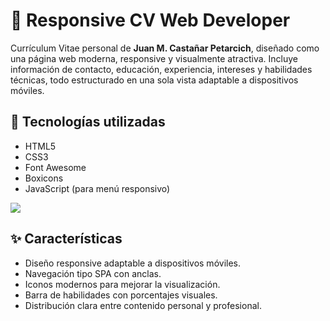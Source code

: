 # 💼 Responsive CV Web Developer

Currículum Vitae personal de **Juan M. Castañar Petarcich**, diseñado como una página web moderna, responsive y visualmente atractiva. Incluye información de contacto, educación, experiencia, intereses y habilidades técnicas, todo estructurado en una sola vista adaptable a dispositivos móviles.

## 🧰 Tecnologías utilizadas

- HTML5
- CSS3
- Font Awesome
- Boxicons
- JavaScript (para menú responsivo)

<img src="https://i.ibb.co/m8Tyr8y/Captura-de-pantalla-2024-04-16-212607.png">


## ✨ Características

- Diseño responsive adaptable a dispositivos móviles.
- Navegación tipo SPA con anclas.
- Iconos modernos para mejorar la visualización.
- Barra de habilidades con porcentajes visuales.
- Distribución clara entre contenido personal y profesional.
